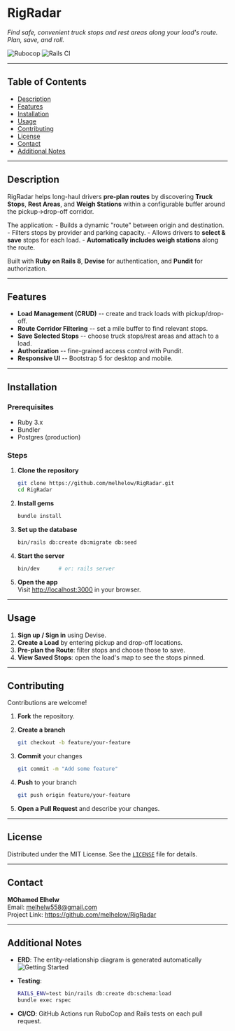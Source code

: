 # RigRadar

*Find safe, convenient truck stops and rest areas along your load's
route. Plan, save, and roll.*

![Rubocop](https://github.com/melhelow/RigRadar/actions/workflows/rubocop.yml/badge.svg?branch=main)
![Rails
CI](https://github.com/melhelow/RigRadar/actions/workflows/rails.yml/badge.svg?branch=main)

------------------------------------------------------------------------

## Table of Contents

-   [Description](#description)
-   [Features](#features)
-   [Installation](#installation)
-   [Usage](#usage)
-   [Contributing](#contributing)
-   [License](#license)
-   [Contact](#contact)
-   [Additional Notes](#additional-notes)

------------------------------------------------------------------------

## Description

RigRadar helps long-haul drivers **pre-plan routes** by discovering
**Truck Stops**, **Rest Areas**, and **Weigh Stations** within a
configurable buffer around the pickup→drop-off corridor.

The application: - Builds a dynamic "route" between origin and
destination. - Filters stops by provider and parking capacity. - Allows
drivers to **select & save** stops for each load. - **Automatically
includes weigh stations** along the route.

Built with **Ruby on Rails 8**, **Devise** for authentication, and
**Pundit** for authorization.

------------------------------------------------------------------------

## Features

-   **Load Management (CRUD)** -- create and track loads with
    pickup/drop-off.
-   **Route Corridor Filtering** -- set a mile buffer to find relevant
    stops.
-   **Save Selected Stops** -- choose truck stops/rest areas and attach
    to a load.
-   **Authorization** -- fine-grained access control with Pundit.
-   **Responsive UI** -- Bootstrap 5 for desktop and mobile.

------------------------------------------------------------------------

## Installation

### Prerequisites

-   Ruby 3.x
-   Bundler
-   Postgres (production)

### Steps

1.  **Clone the repository**

    ``` bash
    git clone https://github.com/melhelow/RigRadar.git
    cd RigRadar
    ```

2.  **Install gems**

    ``` bash
    bundle install
    ```

3.  **Set up the database**

    ``` bash
    bin/rails db:create db:migrate db:seed
    ```

4.  **Start the server**

    ``` bash
    bin/dev      # or: rails server
    ```

5.  **Open the app**\
    Visit <http://localhost:3000> in your browser.

------------------------------------------------------------------------

## Usage

1.  **Sign up / Sign in** using Devise.
2.  **Create a Load** by entering pickup and drop-off locations.
3.  **Pre-plan the Route**: filter stops and choose those to save.
4.  **View Saved Stops**: open the load's map to see the stops pinned.

------------------------------------------------------------------------

## Contributing

Contributions are welcome!

1.  **Fork** the repository.

2.  **Create a branch**

    ``` bash
    git checkout -b feature/your-feature
    ```

3.  **Commit** your changes

    ``` bash
    git commit -m "Add some feature"
    ```

4.  **Push** to your branch

    ``` bash
    git push origin feature/your-feature
    ```

5.  **Open a Pull Request** and describe your changes.

------------------------------------------------------------------------

## License

Distributed under the MIT License. See the [`LICENSE`](LICENSE.txt) file
for details.

------------------------------------------------------------------------

## Contact

**MOhamed Elhelw**\
Email: <melhelw558@gmail.com>\
Project Link: <https://github.com/melhelow/RigRadar>

------------------------------------------------------------------------

## Additional Notes

-   **ERD**: The entity-relationship diagram is generated automatically
    ![Getting Started](./workspaces/RigRadar/app/assets/images/erd.png)

-   **Testing**:

    ``` bash
    RAILS_ENV=test bin/rails db:create db:schema:load
    bundle exec rspec
    ```

-   **CI/CD**: GitHub Actions run RuboCop and Rails tests on each pull
    request.
